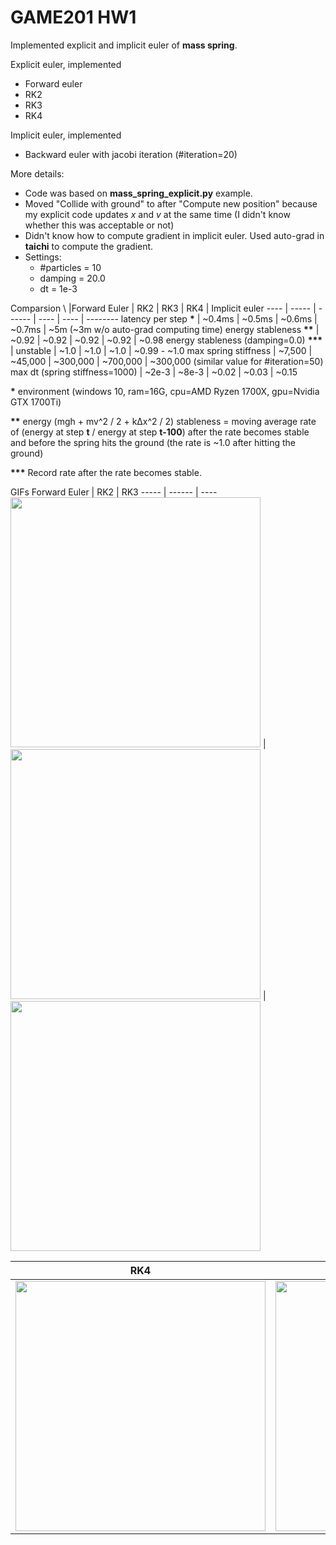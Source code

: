 # GAME201 HW1

Implemented explicit and implicit euler of **mass spring**.

Explicit euler, implemented
* Forward euler
* RK2
* RK3
* RK4

Implicit euler, implemented
* Backward euler with jacobi iteration (#iteration=20)

More details:
* Code was based on **mass_spring_explicit.py** example.
* Moved "Collide with ground" to after "Compute new position" because my explicit code updates *x* and *v* at the same time (I didn't know whether this was acceptable or not)
* Didn't know how to compute gradient in implicit euler. Used auto-grad in **taichi** to compute the gradient.
* Settings:
  * #particles = 10
  * damping = 20.0
  * dt = 1e-3

Comparsion
\ |Forward Euler | RK2 | RK3 | RK4 | Implicit euler
---- | ----- | ------ | ---- | ---- | --------
latency per step **\*** | ~0.4ms | ~0.5ms | ~0.6ms | ~0.7ms | ~5m (~3m w/o auto-grad computing time)
energy stableness **\*\*** | ~0.92 | ~0.92 | ~0.92 | ~0.92 | ~0.98
energy stableness (damping=0.0) **\*\*\*** | unstable | ~1.0 | ~1.0 | ~1.0 | ~0.99 - ~1.0
max spring stiffness | ~7,500 | ~45,000 | ~300,000 | ~700,000 | ~300,000 (similar value for #iteration=50)
max dt (spring stiffness=1000) | ~2e-3 | ~8e-3 | ~0.02 | ~0.03 | ~0.15

**\*** environment (windows 10, ram=16G, cpu=AMD Ryzen 1700X, gpu=Nvidia GTX 1700Ti)

**\*\*** energy (mgh + mv^2 / 2 + kΔx^2 / 2) stableness = moving average rate of (energy at step **t** / energy at step **t-100**) after the rate becomes stable and before the spring hits the ground (the rate is ~1.0 after hitting the ground)

**\*\*\*** Record rate after the rate becomes stable.

GIFs
Forward Euler | RK2 | RK3 
----- | ------ | ----
<img src="https://github.com/hakic/GAME201_HW1/blob/master/forward_euler.gif?raw=true" width="400"> | <img src="https://github.com/hakic/GAME201_HW1/blob/master/RK2.gif?raw=true" width="400"> | <img src="https://github.com/hakic/GAME201_HW1/blob/master/RK3.gif?raw=true" width="400">

RK4 |  Implicit euler
----- | ------
<img src="https://github.com/hakic/GAME201_HW1/blob/master/RK4.gif?raw=true" width="400"> | <img src="https://github.com/hakic/GAME201_HW1/blob/master/implicit_euler.gif?raw=true" width="400">
